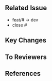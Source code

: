 ## Related Issue
<!-- feat/#issue -> dev와 같이 반영 브랜치를 표시 -->
<!-- closed #issue로 merge되면 issue가 자동으로 close되게 -->
- feat/# -> dev
- close #

## Key Changes
<!-- 최대한 자세히 -->

## To Reviewers
<!-- 모호한 점, Key Changes에서 부족한 내용 -->

## References
<!-- 참고한 자료-->